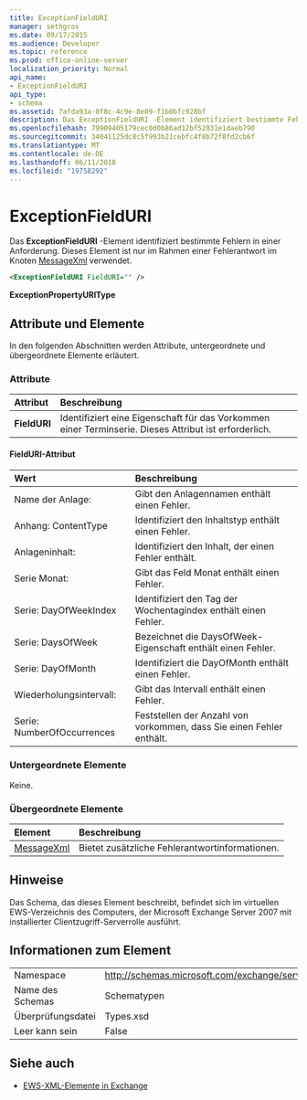 ```yaml
---
title: ExceptionFieldURI
manager: sethgros
ms.date: 09/17/2015
ms.audience: Developer
ms.topic: reference
ms.prod: office-online-server
localization_priority: Normal
api_name:
- ExceptionFieldURI
api_type:
- schema
ms.assetid: 7afda93a-0f8c-4c9e-8e09-f1b0bfc928bf
description: Das ExceptionFieldURI -Element identifiziert bestimmte Fehlern in einer Anforderung. Dieses Element ist nur im Rahmen einer Fehlerantwort im Knoten MessageXml verwendet.
ms.openlocfilehash: 79909405179cec0d0b86ad12bf52031e1daeb790
ms.sourcegitcommit: 34041125dc8c5f993b21cebfc4f8b72f0fd2cb6f
ms.translationtype: MT
ms.contentlocale: de-DE
ms.lasthandoff: 06/11/2018
ms.locfileid: "19758292"
---
```

# <a name="exceptionfielduri"></a>ExceptionFieldURI

Das **ExceptionFieldURI** -Element identifiziert bestimmte Fehlern in einer Anforderung. Dieses Element ist nur im Rahmen einer Fehlerantwort im Knoten [MessageXml](messagexml.md) verwendet. 
  
```xml
<ExceptionFieldURI FieldURI="" />
```

 **ExceptionPropertyURIType**
## <a name="attributes-and-elements"></a>Attribute und Elemente

In den folgenden Abschnitten werden Attribute, untergeordnete und übergeordnete Elemente erläutert.
  
### <a name="attributes"></a>Attribute

|**Attribut**|**Beschreibung**|
|:-----|:-----|
|**FieldURI** <br/> |Identifiziert eine Eigenschaft für das Vorkommen einer Terminserie. Dieses Attribut ist erforderlich.  <br/> |
   
#### <a name="fielduri-attribute"></a>FieldURI-Attribut

|**Wert**|**Beschreibung**|
|:-----|:-----|
|Name der Anlage:  <br/> |Gibt den Anlagennamen enthält einen Fehler.  <br/> |
|Anhang: ContentType  <br/> |Identifiziert den Inhaltstyp enthält einen Fehler.  <br/> |
|Anlageninhalt:  <br/> |Identifiziert den Inhalt, der einen Fehler enthält.  <br/> |
|Serie Monat:  <br/> |Gibt das Feld Monat enthält einen Fehler.  <br/> |
|Serie: DayOfWeekIndex  <br/> |Identifiziert den Tag der Wochentagindex enthält einen Fehler.  <br/> |
|Serie: DaysOfWeek  <br/> |Bezeichnet die DaysOfWeek-Eigenschaft enthält einen Fehler.  <br/> |
|Serie: DayOfMonth  <br/> |Identifiziert die DayOfMonth enthält einen Fehler.  <br/> |
|Wiederholungsintervall:  <br/> |Gibt das Intervall enthält einen Fehler.  <br/> |
|Serie: NumberOfOccurrences  <br/> |Feststellen der Anzahl von vorkommen, dass Sie einen Fehler enthält.  <br/> |
   
### <a name="child-elements"></a>Untergeordnete Elemente

Keine.
  
### <a name="parent-elements"></a>Übergeordnete Elemente

|**Element**|**Beschreibung**|
|:-----|:-----|
|[MessageXml](messagexml.md) <br/> |Bietet zusätzliche Fehlerantwortinformationen.  <br/> |
   
## <a name="remarks"></a>Hinweise

Das Schema, das dieses Element beschreibt, befindet sich im virtuellen EWS-Verzeichnis des Computers, der Microsoft Exchange Server 2007 mit installierter Clientzugriff-Serverrolle ausführt.
  
## <a name="element-information"></a>Informationen zum Element

|||
|:-----|:-----|
|Namespace  <br/> |http://schemas.microsoft.com/exchange/services/2006/types  <br/> |
|Name des Schemas  <br/> |Schematypen  <br/> |
|Überprüfungsdatei  <br/> |Types.xsd  <br/> |
|Leer kann sein  <br/> |False  <br/> |
   
## <a name="see-also"></a>Siehe auch



- [EWS-XML-Elemente in Exchange](ews-xml-elements-in-exchange.md)

